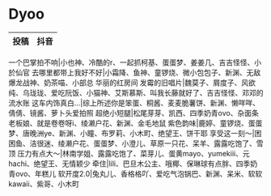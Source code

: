 # Dyoo
投稿|抖音
-|-

一个巴掌拍不响|小也神、冷酷的r、一起抓柯基、蛋蛋梦、姜姜几、吉吉怪怪、小於仙官
去哪里都带上我好不好|小霜降、鱼神、童锣烧、微小包包子、新渊、无敌爆龙战神、奶茶喵、小部总
华丽的红房间 发霉的旧唱片|魏莫子、屑度子、风欲纯、乌珑珑、爱吃阮饭、小猫神、艾斯慕斯、叫我长藤就好了、吉吉怪怪、邓邓的流水账
这车内饰真白...|综上所述你是笨蛋、桐酱、麦麦脆薯饼、新渊、懒咩咩、倩倩、镜酱、萝卜头爱拍照
超绝小短腿|松尾芽芽、凯西、四季奶青ovo、杂面条老板娘、就是卷卷呀i、绫濑户花、新渊、金毛地鼠
紫色韵味|鹿婷、童锣烧、蛋蛋梦、唐晚洲ye、新渊、小瞳、布罗莉、小木町、绝望王、饼干耶
享受这一刻～|困困鱼、洁很迷、绫濑户花、蛋蛋梦、小澄儿、草原一只花、呆羊、露露吃饱了、雪顶
压力有点大～|林南学姐、露露吃饱了、菜芽儿、蛋黄mayo、yumekiii、元hachi、绝望王、无情颖少
牵住|lili、巴旦木公主、哦椰、保琳球有点胖、四季奶青ovo、年糕儿
软开度2.0|兔丸儿、香格格吖、爱吃气泡锅巴、新渊、呆米、软软kawaii、紫哥、小木町